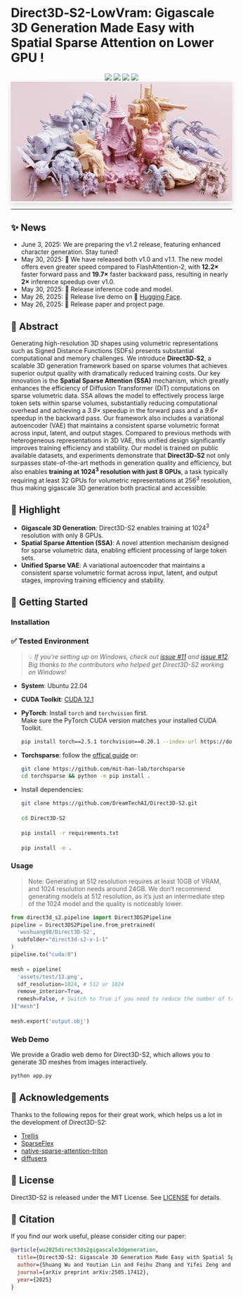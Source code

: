 
# Direct3D‑S2-LowVram: Gigascale 3D Generation Made Easy with Spatial Sparse Attention on Lower GPU !

<div align="center">
  <a href=https://www.neural4d.com/research/direct3d-s2 target="_blank"><img src=https://img.shields.io/badge/Project%20Page-333399.svg?logo=googlehome height=22px></a>
  <a href=https://huggingface.co/spaces/wushuang98/Direct3D-S2-v1.0-demo target="_blank"><img src=https://img.shields.io/badge/%F0%9F%A4%97%20Demo-276cb4.svg height=22px></a>
  <a href=https://huggingface.co/spaces/wushuang98/Direct3D-S2-v1.0-demo target="_blank"><img src=https://img.shields.io/badge/%F0%9F%A4%97%20Models-d96902.svg height=22px></a>
  <a href=https://arxiv.org/pdf/2505.17412 target="_blank"><img src=https://img.shields.io/badge/Arxiv-b5212f.svg?logo=arxiv height=22px></a>
</div>

<div style="background: #fff; box-shadow: 0 4px 12px rgba(0,0,0,.15); display: inline-block; padding: 0px;">
    <img id="teaser" src="assets/teaserv6.png" alt="Teaser image of Direct3D-S2"/>
</div>

---

## ✨ News
- June 3, 2025: We are preparing the v1.2 release, featuring enhanced character generation. Stay tuned!
- May 30, 2025: 🤯 We have released both v1.0 and v1.1. The new model offers even greater speed compared to FlashAttention-2, with **12.2×** faster forward pass and **19.7×** faster backward pass, resulting in nearly **2×** inference speedup over v1.0.
- May 30, 2025: 🔨 Release inference code and model.
- May 26, 2025: 🎁 Release live demo on 🤗 [Hugging Face](https://huggingface.co/spaces/wushuang98/Direct3D-S2-v1.0-demo).
- May 26, 2025: 🚀 Release paper and project page.

## 📝 Abstract

Generating high-resolution 3D shapes using volumetric representations such as Signed Distance Functions (SDFs) presents substantial computational and memory challenges. We introduce <strong class="has-text-weight-bold">Direct3D‑S2</strong>, a scalable 3D generation framework based on sparse volumes that achieves superior output quality with dramatically reduced training costs. Our key innovation is the <strong class="has-text-weight-bold">Spatial Sparse Attention (SSA)</strong> mechanism, which greatly enhances the efficiency of Diffusion Transformer (DiT) computations on sparse volumetric data. SSA allows the model to effectively process large token sets within sparse volumes, substantially reducing computational overhead and achieving a <em>3.9&times;</em> speedup in the forward pass and a <em>9.6&times;</em> speedup in the backward pass. Our framework also includes a variational autoencoder (VAE) that maintains a consistent sparse volumetric format across input, latent, and output stages. Compared to previous methods with heterogeneous representations in 3D VAE, this unified design significantly improves training efficiency and stability. Our model is trained on public available datasets, and experiments demonstrate that <strong class="has-text-weight-bold">Direct3D‑S2</strong> not only surpasses state-of-the-art methods in generation quality and efficiency, but also enables <strong class="has-text-weight-bold">training at 1024<sup>3</sup>  resolution with just 8 GPUs</strong>, a task typically requiring at least 32 GPUs for volumetric representations at 256<sup>3</sup> resolution, thus making gigascale 3D generation both practical and accessible.

## 🌟 Highlight

- **Gigascale 3D Generation**: Direct3D-S2 enables training at 1024<sup>3</sup> resolution with only 8 GPUs.
- **Spatial Sparse Attention (SSA)**: A novel attention mechanism designed for sparse volumetric data, enabling efficient processing of large token sets.
- **Unified Sparse VAE**: A variational autoencoder that maintains a consistent sparse volumetric format across input, latent, and output stages, improving training efficiency and stability.

## 🚀 Getting Started

### Installation

### ✅ Tested Environment

> 💡 *If you're setting up on Windows, check out [issue #11](https://github.com/DreamTechAI/Direct3D-S2/issues/11) and [issue #12](https://github.com/DreamTechAI/Direct3D-S2/issues/12). Big thanks to the contributors who helped get Direct3D-S2 working on Windows!*

- **System**: Ubuntu 22.04  
- **CUDA Toolkit**: [CUDA 12.1](https://developer.nvidia.com/cuda-12-1-0-download-archive)  
- **PyTorch**: Install `torch` and `torchvision` first.  
  Make sure the PyTorch CUDA version matches your installed CUDA Toolkit.

  ```bash
  pip install torch==2.5.1 torchvision==0.20.1 --index-url https://download.pytorch.org/whl/cu121
  ```
- **Torchsparse**:
  follow the [offical guide](https://github.com/mit-han-lab/torchsparse) or:
  
  ```bash
  git clone https://github.com/mit-han-lab/torchsparse
  cd torchsparse && python -m pip install .
  ```

- Install dependencies:

  ```bash
  git clone https://github.com/DreamTechAI/Direct3D-S2.git
  
  cd Direct3D-S2
  
  pip install -r requirements.txt
  
  pip install -e .
  
  ```

### Usage

> Note: Generating at 512 resolution requires at least 10GB of VRAM, and 1024 resolution needs around 24GB. We don’t recommend generating models at 512 resolution, as it’s just an intermediate step of the 1024 model and the quality is noticeably lower.

```python
from direct3d_s2.pipeline import Direct3DS2Pipeline
pipeline = Direct3DS2Pipeline.from_pretrained(
  'wushuang98/Direct3D-S2', 
  subfolder="direct3d-s2-v-1-1"
)
pipeline.to("cuda:0")

mesh = pipeline(
  'assets/test/13.png', 
  sdf_resolution=1024, # 512 or 1024
  remove_interior=True,
  remesh=False, # Switch to True if you need to reduce the number of triangles.
)["mesh"]

mesh.export('output.obj')
```

### Web Demo

We provide a Gradio web demo for Direct3D-S2, which allows you to generate 3D meshes from images interactively.

```bash
python app.py
```

## 🤗 Acknowledgements

Thanks to the following repos for their great work, which helps us a lot in the development of Direct3D-S2:

- [Trellis](https://github.com/microsoft/TRELLIS)
- [SparseFlex](https://github.com/VAST-AI-Research/TripoSF)
- [native-sparse-attention-triton](https://github.com/XunhaoLai/native-sparse-attention-triton)
- [diffusers](https://github.com/huggingface/diffusers)

## 📄 License

Direct3D-S2 is released under the MIT License. See [LICENSE](LICENSE) for details.

## 📖 Citation

If you find our work useful, please consider citing our paper:

```bibtex
@article{wu2025direct3ds2gigascale3dgeneration,
  title={Direct3D-S2: Gigascale 3D Generation Made Easy with Spatial Sparse Attention}, 
  author={Shuang Wu and Youtian Lin and Feihu Zhang and Yifei Zeng and Yikang Yang and Yajie Bao and Jiachen Qian and Siyu Zhu and Philip Torr and Xun Cao and Yao Yao},
  journal={arXiv preprint arXiv:2505.17412},
  year={2025}
}
```
